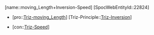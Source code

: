 ﻿---
type: TrizContradiction
aliases:
- moving_Length+Inversion-Speed
license: CC BY-SA 4.0
copyright: https://github.com/SpocWeb
IsDeleted: false
IsReadOnly: false
Confidential: public
tags: 
- Triz/Contradiction
---
[name::moving_Length+Inversion-Speed]
[SpocWebEntityId::22824]
+ [pro::[Triz-moving_Length](tech/Triz/Parameter/Triz-moving_Length.md)]
[Triz-Principle::[Triz-Inversion](tech/Triz/Principle/Triz-Inversion.md)]
- [con::[Triz-Speed](tech/Triz/Parameter/Triz-Speed.md)]

